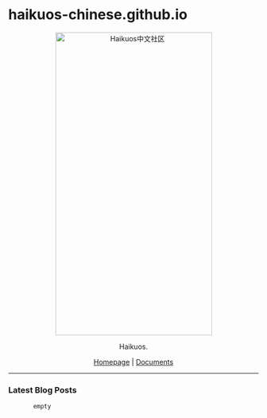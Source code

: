 # haikuos-chinese.github.io
<p align="center">
<a href="https://archcraft.io"><img src="https://haiku-chinese.github.io/images/haiku_600x315.png" height="610" width="315" alt="Haikuos中文社区"></a>
</p>


<p align="center">
Haikuos</a>.
</p>

<p align="center">
<a href="https://haiku-chinese.github.io/">Homepage</a> | 
<a href="https://haiku-chinese.github.io/documents/">Documents</a>
</p>


---

### Latest Blog Posts
           empty
